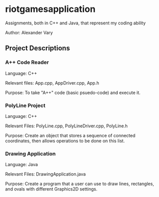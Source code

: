 # riotgamesapplication
Assignments, both in C++ and Java, that represent my coding ability

Author: Alexander Vary

## Project Descriptions

### A++ Code Reader
Language: C++

Relevant files: App.cpp, AppDriver.cpp, App.h

Purpose: To take "A++" code (basic psuedo-code) and execute it.

### PolyLine Project
Language: C++

Relevant Files: PolyLine.cpp, PolyLineDriver.cpp, PolyLine.h

Purpose: Create an object that stores a sequence of connected coordinates, then allows operations to be done on this list.

### Drawing Application
Language: Java

Relevant Files: DrawingApplication.java

Purpose: Create a program that a user can use to draw lines, rectangles, and ovals with different Graphics2D settings.
